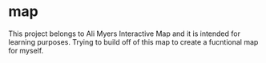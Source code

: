 # map
This project belongs to Ali Myers Interactive Map and it is intended for learning purposes. Trying to build off of this map to create a fucntional map for myself.
